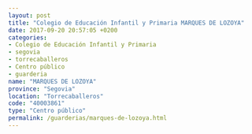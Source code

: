 ```yaml
---
layout: post
title: "Colegio de Educación Infantil y Primaria MARQUES DE LOZOYA"
date: 2017-09-20 20:57:05 +0200
categories:
- Colegio de Educación Infantil y Primaria
- segovia
- torrecaballeros
- Centro público
- guarderia
name: "MARQUES DE LOZOYA"
province: "Segovia"
location: "Torrecaballeros"
code: "40003861"
type: "Centro público"
permalink: /guarderias/marques-de-lozoya.html
---
```

